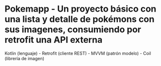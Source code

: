 # Pokemapp - Un proyecto básico con una lista y detalle de pokémons con sus imagenes, consumiendo por retrofit una API externa

Kotlin (lenguaje) - Retrofit (cliente REST) - MVVM (patrón modelo) - Coil (librería de imagen)
